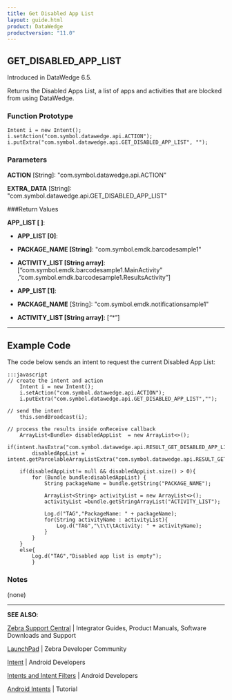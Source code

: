 ```yaml
---
title: Get Disabled App List
layout: guide.html
product: DataWedge
productversion: "11.0"
---
```


## GET_DISABLED_APP_LIST

Introduced in DataWedge 6.5.

Returns the Disabled Apps List, a list of apps and activities that are blocked from using DataWedge.

### Function Prototype

    Intent i = new Intent();
    i.setAction("com.symbol.datawedge.api.ACTION");
    i.putExtra("com.symbol.datawedge.api.GET_DISABLED_APP_LIST", "");

### Parameters

**ACTION** [String]: "com.symbol.datawedge.api.ACTION"

**EXTRA_DATA** [String]: "com.symbol.datawedge.api.GET_DISABLED_APP_LIST"

###Return Values

**APP_LIST [ ]**:

- **APP_LIST [0]**:
- **PACKAGE_NAME [String]**: "com.symbol.emdk.barcodesample1"
- **ACTIVITY_LIST [String array]**: [“com.symbol.emdk.barcodesample1.MainActivity” ,”com.symbol.emdk.barcodesample1.ResultsActivity”]

- **APP_LIST [1]**:
- **PACKAGE_NAME** [String]: "com.symbol.emdk.notificationsample1"
- **ACTIVITY_LIST [String array]**: [“*”]

---

## Example Code

The code below sends an intent to request the current Disabled App List:

    :::javascript
    // create the intent and action
    	Intent i = new Intent();
    	i.setAction("com.symbol.datawedge.api.ACTION");
    	i.putExtra("com.symbol.datawedge.api.GET_DISABLED_APP_LIST","");

    // send the intent
    	this.sendBroadcast(i);

    // process the results inside onReceive callback
    	ArrayList<Bundle> disabledAppList  = new ArrayList<>();
    	if(intent.hasExtra("com.symbol.datawedge.api.RESULT_GET_DISABLED_APP_LIST"))
    	    disabledAppList = intent.getParcelableArrayListExtra("com.symbol.datawedge.api.RESULT_GET_DISABLED_APP_LIST");

    	if(disabledAppList!= null && disabledAppList.size() > 0){
    	    for (Bundle bundle:disabledAppList) {
    	        String packageName = bundle.getString("PACKAGE_NAME");

    	        ArrayList<String> activityList = new ArrayList<>();
    	        activityList =bundle.getStringArrayList("ACTIVITY_LIST");

    	        Log.d("TAG","PackageName: " + packageName);
    	        for(String activityName : activityList){
    	            Log.d("TAG","\t\t\tActivity: " + activityName);
    	        }
    	    }
    	}
    	else{
    	    Log.d("TAG","Disabled app list is empty");
    		}

### Notes

(none)

---

**SEE ALSO**:

[Zebra Support Central](https://www.zebra.com/us/en/support-downloads.html) | Integrator Guides, Product Manuals, Software Downloads and Support

[LaunchPad](https://developer.zebra.com/welcome) | Zebra Developer Community

[Intent](https://developer.android.com/reference/android/content/Intent.html) | Android Developers

[Intents and Intent Filters](http://developer.android.com/guide/components/intents-filters.html) | Android Developers

[Android Intents](http://www.vogella.com/tutorials/AndroidIntent/article.html) | Tutorial
